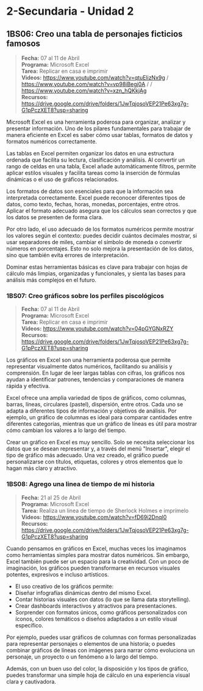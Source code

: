# 2-Secundaria - Unidad 2

## 1BS06: Creo una tabla de personajes ficticios famosos

> <i class="bi bi-calendar"></i> **Fecha:** 07 al 11 de Abril<br><i class="bi bi-laptop"></i> **Programa:** Microsoft Excel<br><i class="bi bi-clipboard-check"></i> **Tarea:** Replicar en casa e imprimir<br><i class="bi bi-youtube txt-red"></i> **Videos:** https://www.youtube.com/watch?v=qtuElizNx9g / https://www.youtube.com/watch?v=vp98iBegj0A / / https://www.youtube.com/watch?v=xzn_hQKkjAg<br><i class="bi bi-backpack"></i> **Recursos:** https://drive.google.com/drive/folders/1JwTqjosoVEP21Pe63xg7g-G1pPczXET8?usp=sharing

Microsoft Excel es una herramienta poderosa para organizar, analizar y presentar información. Uno de los pilares fundamentales para trabajar de manera eficiente en Excel es saber cómo usar tablas, formatos de datos y formatos numéricos correctamente.

Las tablas en Excel permiten organizar los datos en una estructura ordenada que facilita su lectura, clasificación y análisis. Al convertir un rango de celdas en una tabla, Excel añade automáticamente filtros, permite aplicar estilos visuales y facilita tareas como la inserción de fórmulas dinámicas o el uso de gráficos relacionados.

Los formatos de datos son esenciales para que la información sea interpretada correctamente. Excel puede reconocer diferentes tipos de datos, como texto, fechas, horas, monedas, porcentajes, entre otros. Aplicar el formato adecuado asegura que los cálculos sean correctos y que los datos se presenten de forma clara.

Por otro lado, el uso adecuado de los formatos numéricos permite mostrar los valores según el contexto: puedes decidir cuántos decimales mostrar, si usar separadores de miles, cambiar el símbolo de moneda o convertir números en porcentajes. Esto no solo mejora la presentación de los datos, sino que también evita errores de interpretación.

Dominar estas herramientas básicas es clave para trabajar con hojas de cálculo más limpias, organizadas y funcionales, y sienta las bases para análisis más complejos en el futuro.

### 1BS07: Creo gráficos sobre los perfiles piscológicos

> <i class="bi bi-calendar"></i> **Fecha:** 07 al 11 de Abril<br><i class="bi bi-laptop"></i> **Programa:** Microsoft Excel<br><i class="bi bi-clipboard-check"></i> **Tarea:** Replicar en casa e imprimir<br><i class="bi bi-youtube txt-red"></i> **Videos:** https://www.youtube.com/watch?v=04pGYGNxRZY<br><i class="bi bi-backpack"></i> **Recursos:** https://drive.google.com/drive/folders/1JwTqjosoVEP21Pe63xg7g-G1pPczXET8?usp=sharing

Los gráficos en Excel son una herramienta poderosa que permite representar visualmente datos numéricos, facilitando su análisis y comprensión. En lugar de leer largas tablas con cifras, los gráficos nos ayudan a identificar patrones, tendencias y comparaciones de manera rápida y efectiva.

Excel ofrece una amplia variedad de tipos de gráficos, como columnas, barras, líneas, circulares (pastel), dispersión, entre otros. Cada uno se adapta a diferentes tipos de información y objetivos de análisis. Por ejemplo, un gráfico de columnas es ideal para comparar cantidades entre diferentes categorías, mientras que un gráfico de líneas es útil para mostrar cómo cambian los valores a lo largo del tiempo.

Crear un gráfico en Excel es muy sencillo. Solo se necesita seleccionar los datos que se desean representar y, a través del menú "Insertar", elegir el tipo de gráfico más adecuado. Una vez creado, el gráfico puede personalizarse con títulos, etiquetas, colores y otros elementos que lo hagan más claro y atractivo.

<div class="currentTheme">

### 1BS08: Agrego una linea de tiempo de mi historia

> <i class="bi bi-calendar"></i> **Fecha:** 21 al 25 de Abril<br><i class="bi bi-laptop"></i> **Programa:** Microsoft Excel<br><i class="bi bi-clipboard-check"></i> **Tarea:** Realiza un linea de tiempo de Sherlock Holmes e imprímelo<br><i class="bi bi-youtube txt-red"></i> **Videos:** https://www.youtube.com/watch?v=fD69i2DnqI0<br><i class="bi bi-backpack"></i> **Recursos:** https://drive.google.com/drive/folders/1JwTqjosoVEP21Pe63xg7g-G1pPczXET8?usp=sharing

Cuando pensamos en gráficos en Excel, muchas veces los imaginamos como herramientas simples para mostrar datos numéricos. Sin embargo, Excel también puede ser un espacio para la creatividad. Con un poco de imaginación, los gráficos pueden transformarse en recursos visuales potentes, expresivos e incluso artísticos.

- El uso creativo de los gráficos permite:
- Diseñar infografías dinámicas dentro del mismo Excel.
- Contar historias visuales con datos (lo que se llama data storytelling).
- Crear dashboards interactivos y atractivos para presentaciones.
- Sorprender con formatos únicos, como gráficos personalizados con íconos, colores temáticos o diseños adaptados a un estilo visual específico.

Por ejemplo, puedes usar gráficos de columnas con formas personalizadas para representar personajes o elementos de una historia; o puedes combinar gráficos de líneas con imágenes para narrar cómo evoluciona un personaje, un proyecto o un fenómeno a lo largo del tiempo.

Además, con un buen uso del color, la disposición y los tipos de gráfico, puedes transformar una simple hoja de cálculo en una experiencia visual clara y cautivadora.

</div>
